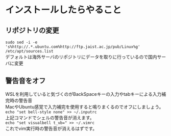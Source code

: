 # インストールしたらやること
## リポジトリの変更
`sudo sed -i -e 's%http://.*.ubuntu.com%http://ftp.jaist.ac.jp/pub/Linux%g' /etc/apt/sources.list`  
デフォルトは海外サーバのリポジトリにデータを取りに行っているので国内サーバに変更  
## 警告音をオフ  
WSLを利用していると気づくのがBackSpaceキーの入力やtabキーによる入力補完時の警告音  
MacやUbuntu感覚で入力補完を使用すると鳴りまくるのでオフにしましょう。  
`echo "set bell-style none" >> ~/.inputrc`    
上記コマンドでシェルの警告音が消えます。    
`echo "set visualbell t_vb=" >> ~/.vimrc`  
これでvim実行時の警告音が消えるはずです。

